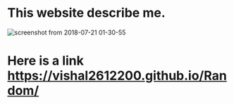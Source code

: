 # This website describe me.
![screenshot from 2018-07-21 01-30-55](https://user-images.githubusercontent.com/37480057/43022791-0b971fc8-8c86-11e8-9624-06a58809688e.png)
# Here is a link https://vishal2612200.github.io/Random/

